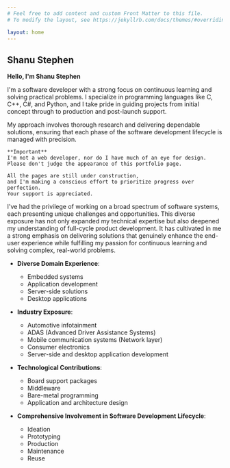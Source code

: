 ```yaml
---
# Feel free to add content and custom Front Matter to this file.
# To modify the layout, see https://jekyllrb.com/docs/themes/#overriding-theme-defaults

layout: home
---
```

## Shanu Stephen




**Hello, I'm Shanu Stephen**

I'm a software developer with a strong focus on continuous learning and solving practical problems. I specialize in programming languages like C, C++, C#, and Python, and I take pride in guiding projects from initial concept through to production and post-launch support.

My approach involves thorough research and delivering dependable solutions, ensuring that each phase of the software development lifecycle is managed with precision.

```
**Important**
I'm not a web developer, nor do I have much of an eye for design. 
Please don't judge the appearance of this portfolio page. 

All the pages are still under construction,
and I'm making a conscious effort to prioritize progress over perfection. 
Your support is appreciated.
```
I've had the privilege of working on a broad spectrum of software systems, each presenting unique challenges and opportunities. This diverse exposure has not only expanded my technical expertise but also deepened my understanding of full-cycle product development. It has cultivated in me a strong emphasis on delivering solutions that genuinely enhance the end-user experience while fulfilling my passion for continuous learning and solving complex, real-world problems.

- **Diverse Domain Experience**:
  - Embedded systems
  - Application development
  - Server-side solutions
  - Desktop applications

- **Industry Exposure**:
  - Automotive infotainment
  - ADAS (Advanced Driver Assistance Systems)
  - Mobile communication systems (Network layer)
  - Consumer electronics
  - Server-side and desktop application development

- **Technological Contributions**:
  - Board support packages
  - Middleware
  - Bare-metal programming
  - Application and architecture design

- **Comprehensive Involvement in Software Development Lifecycle**:
  - Ideation
  - Prototyping
  - Production
  - Maintenance
  - Reuse


